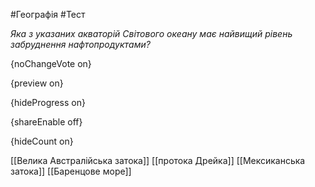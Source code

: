 #Географія #Тест

*Яка з указаних акваторій Світового океану має найвищий рівень забруднення нафтопродуктами?*

{noChangeVote on}

{preview on}

{hideProgress on}

{shareEnable off}

{hideCount on}

[[Велика Австралійська затока]]
[[протока Дрейка]]
[[Мексиканська затока]]
[[Баренцове море]]
